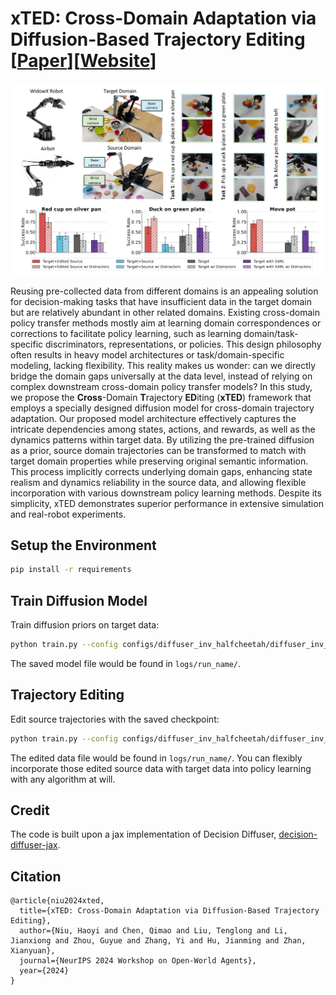 # xTED: Cross-Domain Adaptation via Diffusion-Based Trajectory Editing [[Paper](https://arxiv.org/abs/2409.08687)][[Website](https://t6-thu.github.io/xTED/)]

![](imgs/real-robot.png)

Reusing pre-collected data from different domains is an appealing solution for decision-making tasks that have insufficient data in the target domain but are relatively abundant in other related domains.
            Existing cross-domain policy transfer methods mostly aim at learning domain correspondences or corrections to facilitate policy learning, such as learning domain/task-specific discriminators, representations, or policies. This design philosophy often results in heavy model architectures or task/domain-specific modeling, lacking flexibility.
            This reality makes us wonder: can we directly bridge the domain gaps universally at the data level, instead of relying on complex downstream cross-domain policy transfer models?
            In this study, we propose the **Cross**-Domain **T**rajectory **ED**iting (**xTED**) framework that employs a specially designed diffusion model for cross-domain trajectory adaptation.
            Our proposed model architecture effectively captures the intricate dependencies among states, actions, and rewards, as well as the dynamics patterns within target data. By utilizing the pre-trained diffusion as a prior, source domain trajectories can be transformed to match with target domain properties while preserving original semantic information. 
            This process implicitly corrects underlying domain gaps, enhancing state realism and dynamics reliability in the source data, and allowing flexible incorporation with various downstream policy learning methods.
            Despite its simplicity, xTED demonstrates superior performance in extensive simulation and real-robot experiments.

## Setup the Environment

```bash
pip install -r requirements
```

## Train Diffusion Model
Train diffusion priors on target data:
```bash
python train.py --config configs/diffuser_inv_halfcheetah/diffuser_inv_halfcheetah_mdreplay.py --run_name train 
```
The saved model file would be found in `logs/run_name/`.

## Trajectory Editing
Edit source trajectories with the saved checkpoint:
```bash
python train.py --config configs/diffuser_inv_halfcheetah/diffuser_inv_halfcheetah_mdreplay.py --opt gen --gen_trajs --run_name edit  --ckpt_path path_to_ckpt --dynamic gravity --variety_degree 2.0
```
The edited data file would be found in `logs/run_name/`. You can flexibly incorporate those edited source data with target data into policy learning with any algorithm at will.

## Credit
The code is built upon a jax implementation of Decision Diffuser, [decision-diffuser-jax](https://github.com/zbzhu99/decision-diffuser-jax).

## Citation 

```
@article{niu2024xted,
  title={xTED: Cross-Domain Adaptation via Diffusion-Based Trajectory Editing},
  author={Niu, Haoyi and Chen, Qimao and Liu, Tenglong and Li, Jianxiong and Zhou, Guyue and Zhang, Yi and Hu, Jianming and Zhan, Xianyuan},
  journal={NeurIPS 2024 Workshop on Open-World Agents},
  year={2024}
}
```
